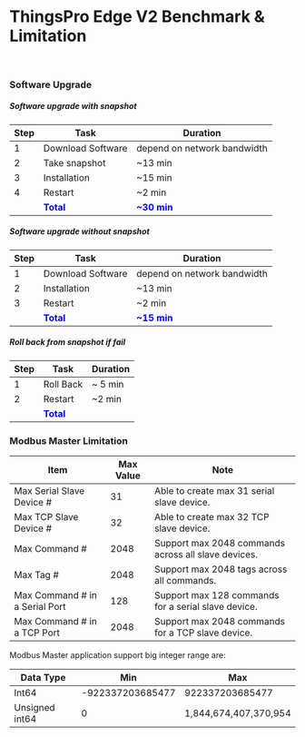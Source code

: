 # ThingsPro Edge V2 Benchmark & Limitation

​	

### Software Upgrade

##### **Software upgrade with snapshot**

| Step | Task                                   | Duration                                 |
| ---- | -------------------------------------- | ---------------------------------------- |
| 1    | Download Software                      | depend on network bandwidth              |
| 2    | Take snapshot                          | ~13 min                                  |
| 3    | Installation                           | ~15 min                                  |
| 4    | Restart                                | ~2 min                                   |
|      | <font color='blue'><b>Total</b></font> | <font color='blue'><b>~30 min</b></font> |

##### **Software upgrade without snapshot**

| Step | Task                                   | Duration                                 |
| ---- | -------------------------------------- | ---------------------------------------- |
| 1    | Download Software                      | depend on network bandwidth              |
| 2    | Installation                           | ~13 min                                  |
| 3    | Restart                                | ~2 min                                   |
|      | <font color='blue'><b>Total</b></font> | <font color='blue'><b>~15 min</b></font> |

##### **Roll back from snapshot if fail**

| Step | Task                                   | Duration |
| ---- | -------------------------------------- | -------- |
| 1    | Roll Back                              | ~ 5 min  |
| 2    | Restart                                | ~2 min   |
|      | <font color='blue'><b>Total</b></font> |          |



### Modbus Master Limitation

| Item                           | Max Value | Note                                                |
| ------------------------------ | --------- | --------------------------------------------------- |
| Max Serial Slave Device #      | 31        | Able to create max 31 serial slave device.          |
| Max TCP Slave Device #         | 32        | Able to create max 32 TCP slave device.             |
| Max Command #                  | 2048      | Support max 2048 commands across all slave devices. |
| Max Tag #                      | 2048      | Support max 2048 tags across all commands.          |
| Max Command # in a Serial Port | 128       | Support max 128 commands for a serial slave device. |
| Max Command # in a TCP Port    | 2048      | Support max 2048 commands for a TCP slave device.   |

Modbus Master application support big integer range are:

| Data Type      | Min              | Max                   |
| -------------- | ---------------- | --------------------- |
| Int64          | -922337203685477 | 922337203685477       |
| Unsigned int64 | 0                | 1,844,674,407,370,954 |



